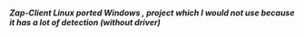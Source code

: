 ##### Zap-Client Linux ported Windows , project which I would not use because it has a lot of detection (without driver)
